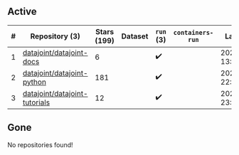## Active
| # | Repository (3) | Stars (199) | Dataset | `run` (3) | `containers-run` | Last Modified |
| --- | --- | --- | --- | --- | --- | --- |
| 1 | [datajoint/datajoint-docs](https://github.com/datajoint/datajoint-docs) | 6 |  | :heavy_check_mark: |  | 2025-04-17 13:42:14+00:00 |
| 2 | [datajoint/datajoint-python](https://github.com/datajoint/datajoint-python) | 181 |  | :heavy_check_mark: |  | 2025-07-03 22:05:56+00:00 |
| 3 | [datajoint/datajoint-tutorials](https://github.com/datajoint/datajoint-tutorials) | 12 |  | :heavy_check_mark: |  | 2025-01-29 23:58:41+00:00 |

## Gone
No repositories found!
